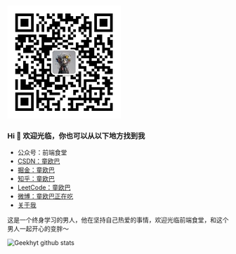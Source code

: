 ![qrcode](https://github.com/Geekhyt/front-end-canteen/blob/master/images/qrcode.jpg)

### Hi 👋 欢迎光临，你也可以从以下地方找到我

- 公众号：前端食堂
- [CSDN：童欧巴](https://blog.csdn.net/weixin_37352936)
- [掘金：童欧巴](https://juejin.im/user/5a2de8a8f265da4320032fc4/posts/)
- [知乎：童欧巴](https://www.zhihu.com/people/huo-yi-tong-98/)
- [LeetCode：童欧巴](https://leetcode-cn.com/u/tongobama/)
- [微博：童欧巴正在吃](https://www.weibo.com/2771284557/)
- [关于我](https://hungryturbo.com/about/)

这是一个终身学习的男人，他在坚持自己热爱的事情，欢迎光临前端食堂，和这个男人一起开心的变胖～

![Geekhyt github stats](https://github-readme-stats.vercel.app/api?username=Geekhyt&show_icons=true)
